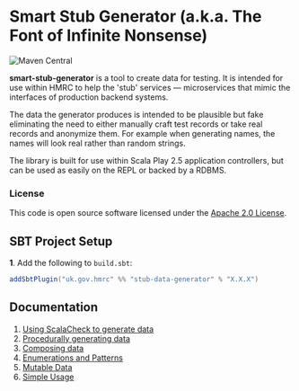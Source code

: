 # Smart Stub Generator (a.k.a. The Font of Infinite Nonsense) 

![Maven Central](https://maven-badges.herokuapp.com/maven-central/uk.gov.hmrc/stub-data-generator_2.12/badge.svg?style=plastic)

**smart-stub-generator** is a tool to create data for testing.  It is intended for use within HMRC to help the 'stub' services — microservices that mimic the interfaces of production backend systems. 

The data the generator produces is intended to be plausible but fake eliminating the need to either manually craft test records or take real records and anonymize them. For example when generating names, the names will look real rather than random strings.

The library is built for use within Scala Play 2.5 application controllers, but can be used as easily on the REPL or backed by a RDBMS. 

### License

This code is open source software licensed under the [Apache 2.0 License]("http://www.apache.org/licenses/LICENSE-2.0.html").

## SBT Project Setup

**1**. Add the following to `build.sbt`:

```scala
addSbtPlugin("uk.gov.hmrc" %% "stub-data-generator" % "X.X.X")
```

## Documentation
1. [Using ScalaCheck to generate data](docs/1-ScalaCheckPrimer.md)
2. [Procedurally generating data](docs/2-ProceduralGeneration.md)
3. [Composing data](docs/3-ComposingData.md)
4. [Enumerations and Patterns](docs/4-Enumerations.md)
5. [Mutable Data](docs/5-MutatingData.md)
6. [Simple Usage](docs/RichGen.md)


